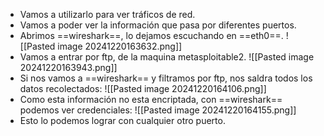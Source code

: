 - Vamos a utilizarlo para ver tráficos de red.
- Vamos a poder ver la información que pasa por diferentes puertos.
- Abrimos ==wireshark==, lo dejamos escuchando en ==eth0==.
![[Pasted image 20241220163632.png]]
- Vamos a entrar por ftp, de la maquina metasploitable2.
![[Pasted image 20241220163943.png]]
- Si nos vamos a ==wireshark== y filtramos por ftp, nos saldra todos los datos recolectados:
![[Pasted image 20241220164106.png]]
- Como esta información no esta encriptada, con ==wireshark== podemos ver credenciales:
![[Pasted image 20241220164155.png]]
 - Esto lo podemos lograr con cualquier otro puerto.
